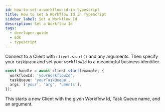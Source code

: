 ```yaml
---
id: how-to-set-a-workflow-id-in-typescript
title: How to set a Workflow Id in TypeScript
sidebar_label: Set a Workflow Id
description: Set a Workflow Id
tags:
  - developer-guide
  - sdk
  - typescript
---
```


Connect to a Client with `client.start()` and any arguments. Then specify your `taskQueue` and set your `workflowId` to a meaningful business identifier.

```typescript
const handle = await client.start(example, {
  workflowId: 'yourWorkflowId',
  taskQueue: 'yourTaskQueue',
  args: ['your', 'arg', 'uments'],
});
```

This starts a new Client with the given Workflow Id, Task Queue name, and an argument.
